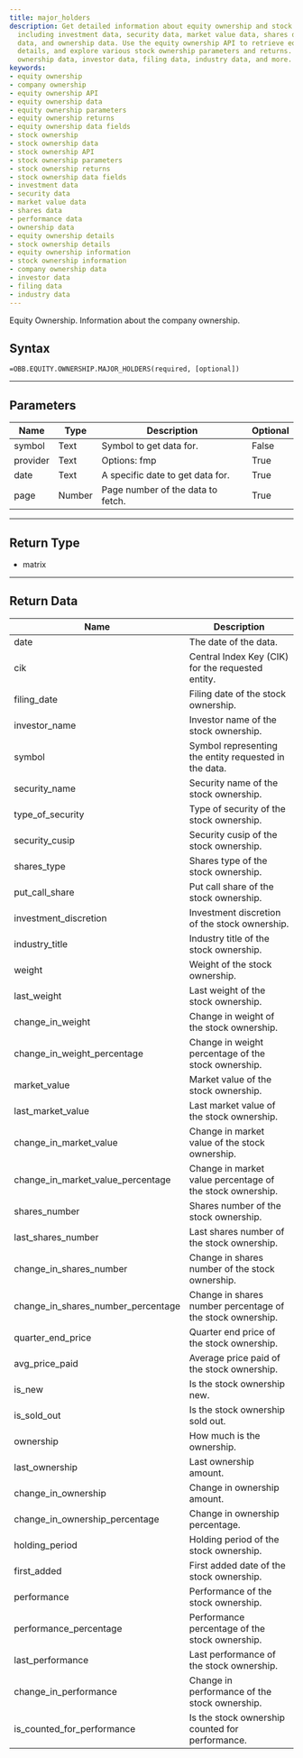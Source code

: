 ```yaml
---
title: major_holders
description: Get detailed information about equity ownership and stock ownership,
  including investment data, security data, market value data, shares data, performance
  data, and ownership data. Use the equity ownership API to retrieve equity ownership
  details, and explore various stock ownership parameters and returns. Access company
  ownership data, investor data, filing data, industry data, and more.
keywords: 
- equity ownership
- company ownership
- equity ownership API
- equity ownership data
- equity ownership parameters
- equity ownership returns
- equity ownership data fields
- stock ownership
- stock ownership data
- stock ownership API
- stock ownership parameters
- stock ownership returns
- stock ownership data fields
- investment data
- security data
- market value data
- shares data
- performance data
- ownership data
- equity ownership details
- stock ownership details
- equity ownership information
- stock ownership information
- company ownership data
- investor data
- filing data
- industry data
---
```


<!-- markdownlint-disable MD041 -->

Equity Ownership. Information about the company ownership.

## Syntax

```excel wordwrap
=OBB.EQUITY.OWNERSHIP.MAJOR_HOLDERS(required, [optional])
```

---

## Parameters

| Name | Type | Description | Optional |
| ---- | ---- | ----------- | -------- |
| symbol | Text | Symbol to get data for. | False |
| provider | Text | Options: fmp | True |
| date | Text | A specific date to get data for. | True |
| page | Number | Page number of the data to fetch. | True |

---

## Return Type

* matrix

---

## Return Data

| Name | Description |
| ---- | ----------- |
| date | The date of the data.  |
| cik | Central Index Key (CIK) for the requested entity.  |
| filing_date | Filing date of the stock ownership.  |
| investor_name | Investor name of the stock ownership.  |
| symbol | Symbol representing the entity requested in the data.  |
| security_name | Security name of the stock ownership.  |
| type_of_security | Type of security of the stock ownership.  |
| security_cusip | Security cusip of the stock ownership.  |
| shares_type | Shares type of the stock ownership.  |
| put_call_share | Put call share of the stock ownership.  |
| investment_discretion | Investment discretion of the stock ownership.  |
| industry_title | Industry title of the stock ownership.  |
| weight | Weight of the stock ownership.  |
| last_weight | Last weight of the stock ownership.  |
| change_in_weight | Change in weight of the stock ownership.  |
| change_in_weight_percentage | Change in weight percentage of the stock ownership.  |
| market_value | Market value of the stock ownership.  |
| last_market_value | Last market value of the stock ownership.  |
| change_in_market_value | Change in market value of the stock ownership.  |
| change_in_market_value_percentage | Change in market value percentage of the stock ownership.  |
| shares_number | Shares number of the stock ownership.  |
| last_shares_number | Last shares number of the stock ownership.  |
| change_in_shares_number | Change in shares number of the stock ownership.  |
| change_in_shares_number_percentage | Change in shares number percentage of the stock ownership.  |
| quarter_end_price | Quarter end price of the stock ownership.  |
| avg_price_paid | Average price paid of the stock ownership.  |
| is_new | Is the stock ownership new.  |
| is_sold_out | Is the stock ownership sold out.  |
| ownership | How much is the ownership.  |
| last_ownership | Last ownership amount.  |
| change_in_ownership | Change in ownership amount.  |
| change_in_ownership_percentage | Change in ownership percentage.  |
| holding_period | Holding period of the stock ownership.  |
| first_added | First added date of the stock ownership.  |
| performance | Performance of the stock ownership.  |
| performance_percentage | Performance percentage of the stock ownership.  |
| last_performance | Last performance of the stock ownership.  |
| change_in_performance | Change in performance of the stock ownership.  |
| is_counted_for_performance | Is the stock ownership counted for performance.  |
